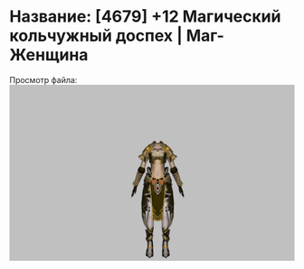 # Название: [4679] +12 Магический кольчужный доспех | Маг-Женщина

Просмотр файла:
![p050003.png](p050003.png)